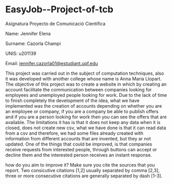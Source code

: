 # EasyJob--Project-of-tcb
Asignatura Proyecto de Comunicació Cientifica

Name: Jennifer Elena

Surname: Cazorla Champi 

UNIS: u201139

Email: jennifer.cazorla01@estudiant.upf.edu

This project was carried out in the subject of computation techniques, also it was developed with another college whose name is Anna Maria Llopart. 
The objective of this project was to create a website in which by creating an account facilitate the communication between companies looking for employees and unemployed people looking for work.
Due to the lack of time to finish completely the development of the idea, what we have implemented was the creation of accounts depending on whether you are an employee or company, if you are a company be able to publish offers and if you are a person looking for work then you can see the offers that are available. The limitations it has is that it does not keep any data when it is closed, does not create new csv, what we have done is that it can read data from a csv and therefore, we had some files already created with information from different accounts that are invented, but they ar not updated.
One of the things that could be improved, is that companies receive requests from interested people, through buttons can accept or decline them and the interested person receives an instant response.

how do you aim to improve it?
Make sure you cite the sources that you report. Two consicutive citations [1,2] usually separated by comma [2,3], three or more consecutive citations are generally separated by dash [1-3].

